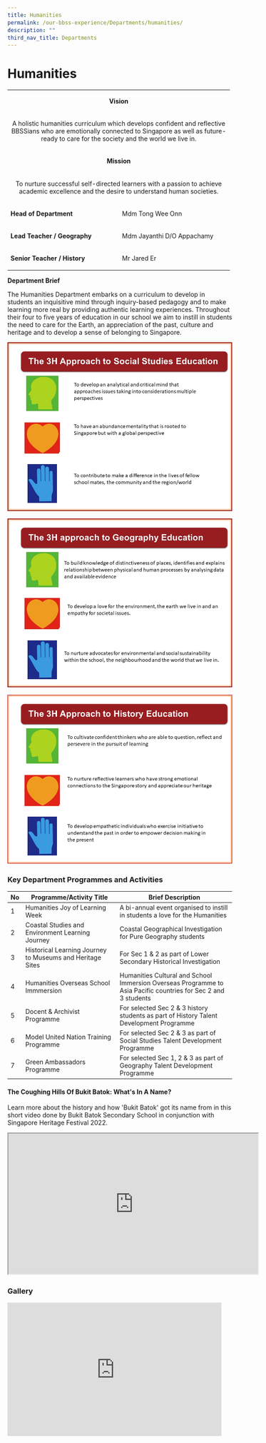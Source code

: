 ```yaml
---
title: Humanities
permalink: /our-bbss-experience/Departments/humanities/
description: ""
third_nav_title: Departments
---
```

# Humanities

<table>
<tbody>
<tr>
<td width="471" colspan="2">
<p style="text-align: center;"><strong>Vision</strong></p>
</td>
</tr>
<tr>
<td width="471" colspan="2">
<p style="text-align: center;">A holistic humanities curriculum which develops confident and reflective BBSSians who are emotionally connected to Singapore as well as future-ready to care for the society and the world we live in.</p>
</td>
</tr>
<tr>
<td width="471" colspan="2">
<p style="text-align: center;"><strong>Mission</strong></p>
</td>
</tr>
<tr>
<td width="471" colspan="2">
<p style="text-align: center;">To nurture successful self-directed learners with a passion to achieve academic excellence and the desire to understand human societies.</p>
</td>
</tr>
<tr>
<td width="236">
<p><strong>Head of Department</strong></p>
</td>
<td width="235">
<p>Mdm Tong Wee Onn</p>
</td>
</tr>
<tr>
<td width="236">
<p><strong>Lead Teacher / Geography</strong></p>
</td>
<td width="235">
<p>Mdm Jayanthi D/O Appachamy</p>
</td>
</tr>
	<tr>
<td width="236">
<p><strong>Senior Teacher / History</strong></p>
</td>
<td width="235">
<p>Mr Jared Er</p>
</td>
</tr>
</tbody>
</table>

**Department Brief**

The Humanities Department embarks on a curriculum to develop in students an inquisitive mind through inquiry-based pedagogy and to make learning more real by providing authentic learning experiences. Throughout their four to five years of education in our school we aim to instill in students the need to care for the Earth, an appreciation of the past, culture and heritage and to develop a sense of belonging to Singapore.


![](/images/Our%20BBSS%20Experience/Slide1.jpg)

![](/images/Our%20BBSS%20Experience/Slide2.jpg)

![](/images/Our%20BBSS%20Experience/History.png)


### **Key Department Programmes and Activities**

| No |                  Programme/Activity Title                 |                                                Brief Description                                               |
|--|-------------|--------------------------|
| 1  | Humanities Joy of Learning Week                           | A bi-annual event organised to instill in students a love for the Humanities                                   |
| 2  | Coastal Studies and Environment Learning Journey          | Coastal Geographical Investigation for Pure Geography students                                                 |
| 3  | Historical Learning Journey to Museums and Heritage Sites | For Sec 1 &amp; 2 as part of Lower Secondary Historical Investigation                                              |
| 4  | Humanities Overseas School Immmersion                     | Humanities Cultural and School Immersion Overseas Programme to Asia Pacific countries for Sec 2 and 3 students |
| 5  | Docent &amp; Archivist Programme                              | For selected Sec 2 &amp; 3 history students as part of History Talent Development Programme                        |
| 6  | Model United Nation Training Programme                    | For selected Sec 2 &amp; 3 as part of Social Studies Talent Development Programme                                  |
| 7  | Green Ambassadors Programme                               | For selected Sec 1, 2 &amp; 3 as part of Geography Talent Development Programme                                    |

#### The Coughing Hills Of Bukit Batok: What's In A Name?

Learn more about the history and how 'Bukit Batok' got its name from in this short video done by Bukit Batok Secondary School in conjunction with Singapore Heritage Festival 2022.

<iframe src="https://www.youtube.com/embed/DttlAAGSkpI" height="315" width="560"></iframe>

### Gallery

<iframe allowfullscreen="true" height="299" width="480" frameborder="0" src="https://docs.google.com/presentation/d/e/2PACX-1vRNLohaL3NpXzP9fqIGfBXoPVJY_SByaFo4jITzdJdxNvxdwMLGJPolPFfYBXrIxfLhAqL-NoUdpqLW/embed?start=true&amp;loop=true&amp;delayms=3000"></iframe>